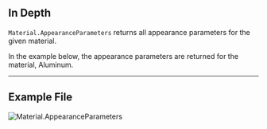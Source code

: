 ## In Depth
`Material.AppearanceParameters` returns all appearance parameters for the given material.

In the example below, the appearance parameters are returned for the material, Aluminum.
___
## Example File

![Material.AppearanceParameters](./Revit.Elements.Material.AppearanceParameters_img.jpg)